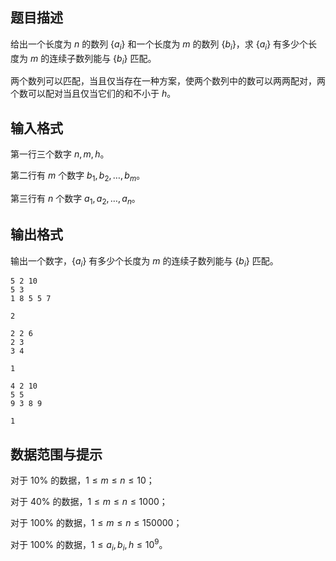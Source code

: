 ## 题目描述

给出一个长度为 $n$ 的数列 $\{ a_i \}$ 和一个长度为 $m$ 的数列 $\{ b_i \}$，求 $\{ a_i \}$ 有多少个长度为 $m$ 的连续子数列能与 $\{ b_i \}$ 匹配。

两个数列可以匹配，当且仅当存在一种方案，使两个数列中的数可以两两配对，两个数可以配对当且仅当它们的和不小于 $h$。

## 输入格式

第一行三个数字 $n, m, h$。

第二行有 $m$ 个数字 $b_1, b_2, \ldots , b_m$。

第三行有 $n$ 个数字 $a_1, a_2, \ldots, a_n$。

## 输出格式

输出一个数字，$\{ a_i \}$ 有多少个长度为 $m$ 的连续子数列能与 $\{ b_i \}$ 匹配。

```input1
5 2 10
5 3
1 8 5 5 7
```

```output1
2
```

```input2
2 2 6
2 3
3 4
```

```output2
1
```

```input3
4 2 10
5 5
9 3 8 9
```

```output3
1
```

## 数据范围与提示

对于 $10\%$ 的数据，$1 \leq m \leq n \leq 10$；

对于 $40\%$ 的数据，$1 \leq m \leq n \leq 1000$；

对于 $100\%$ 的数据，$1 \leq m \leq n \leq 150000$；

对于 $100\%$ 的数据，$1 \leq a_i, b_i, h \leq 10 ^ 9$。